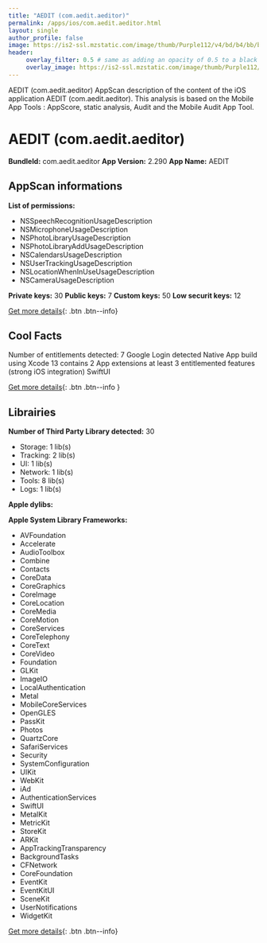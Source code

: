 ```yaml
---
title: "AEDIT (com.aedit.aeditor)"
permalink: /apps/ios/com.aedit.aeditor.html
layout: single
author_profile: false
image: https://is2-ssl.mzstatic.com/image/thumb/Purple112/v4/bd/b4/bb/bdb4bb87-3793-e714-946b-c93c7e96edd9/AppIcon-1x_U007emarketing-0-5-0-85-220.png/512x512bb.jpg
header: 
     overlay_filter: 0.5 # same as adding an opacity of 0.5 to a black background
     overlay_image: https://is2-ssl.mzstatic.com/image/thumb/Purple112/v4/bd/b4/bb/bdb4bb87-3793-e714-946b-c93c7e96edd9/AppIcon-1x_U007emarketing-0-5-0-85-220.png/512x512bb.jpg
---
```

AEDIT (com.aedit.aeditor) AppScan description of the content of the iOS application AEDIT (com.aedit.aeditor). This analysis is based on the Mobile App Tools : AppScore, static analysis, Audit and the Mobile Audit App Tool.

# AEDIT (com.aedit.aeditor)

**BundleId:** com.aedit.aeditor
**App Version:** 2.290
**App Name:** AEDIT


## AppScan informations 

**List of permissions:** 
- NSSpeechRecognitionUsageDescription
- NSMicrophoneUsageDescription
- NSPhotoLibraryUsageDescription
- NSPhotoLibraryAddUsageDescription
- NSCalendarsUsageDescription
- NSUserTrackingUsageDescription
- NSLocationWhenInUseUsageDescription
- NSCameraUsageDescription
  
  
**Private keys:** 30
**Public keys:** 7
**Custom keys:** 50
**Low securit keys:** 12
  
[Get more details](/pricing.html){: .btn .btn--info}

## Cool Facts

Number of entitlements detected: 7
Google Login detected
Native App
build using Xcode 13
contains 2 App extensions
at least 3 entitlemented features (strong iOS integration)
SwiftUI
  
[Get more details](/pricing.html){: .btn .btn--info }

## Librairies 
**Number of Third Party Library detected:** 30
- Storage: 1 lib(s)
- Tracking: 2 lib(s)
- UI: 1 lib(s)
- Network: 1 lib(s)
- Tools: 8 lib(s)
- Logs: 1 lib(s)


**Apple dylibs:**


**Apple System Library Frameworks:**
- AVFoundation
- Accelerate
- AudioToolbox
- Combine
- Contacts
- CoreData
- CoreGraphics
- CoreImage
- CoreLocation
- CoreMedia
- CoreMotion
- CoreServices
- CoreTelephony
- CoreText
- CoreVideo
- Foundation
- GLKit
- ImageIO
- LocalAuthentication
- Metal
- MobileCoreServices
- OpenGLES
- PassKit
- Photos
- QuartzCore
- SafariServices
- Security
- SystemConfiguration
- UIKit
- WebKit
- iAd
- AuthenticationServices
- SwiftUI
- MetalKit
- MetricKit
- StoreKit
- ARKit
- AppTrackingTransparency
- BackgroundTasks
- CFNetwork
- CoreFoundation
- EventKit
- EventKitUI
- SceneKit
- UserNotifications
- WidgetKit


  
[Get more details](/pricing.html){: .btn .btn--info}

